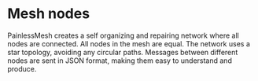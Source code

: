 # Mesh nodes
PainlessMesh creates a self organizing and repairing network where all nodes are connected. All nodes in the mesh are equal. The network uses a star topology, avoiding any circular paths. Messages between different nodes are sent in JSON format, making them easy to understand and produce.
